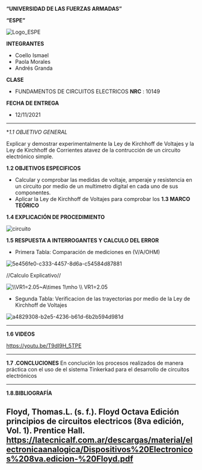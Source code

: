 **“UNIVERSIDAD DE LAS FUERZAS ARMADAS”**

**“ESPE”**

![Logo_ESPE](https://user-images.githubusercontent.com/93800511/140828546-04ee2765-180c-4e68-84cf-8bca73c21c5f.png)

**INTEGRANTES**
* Coello Ismael 
* Paola Morales 
* Andrés Granda
 
**CLASE**
* FUNDAMENTOS DE CIRCUITOS ELECTRICOS **NRC** : 10149

**FECHA DE ENTREGA**
* 12/11/2021
--------------------------------------------------------------------------------------------------------------------------------------------------------------------------------

**1.1 OBJETIVO GENERAL*

Explicar y demostrar experimentalmente la Ley de Kirchhoff de Voltajes y la Ley de Kirchhoff de Corrientes atavez de la contrucción de un circuito electrónico simple.

**1.2 OBJETIVOS ESPECIFICOS**

* Calcular y comprobar las medidas de voltaje, amperaje y resistencia en un circuito por medio de un multimetro digital en cada uno de sus componentes.
* Aplicar la Ley de Kirchhoff de Voltajes para comprobar los 
**1.3 MARCO TEÓRICO**

**1.4 EXPLICACIÓN DE PROCEDIMIENTO**

![circuito](https://user-images.githubusercontent.com/93800511/141388516-9a2bac9c-3ae8-4558-8be1-bf1e8198a865.png)

**1.5 RESPUESTA A INTERROGANTES Y CALCULO DEL ERROR**

* Primera Tabla: Comparación de mediciones en (V/A/OHM)

![5e456fe0-c333-4457-8d6a-c54584d87881](https://user-images.githubusercontent.com/93800511/141470213-9d027b5a-686e-4224-a104-a7629c3723a2.jpg)
 
//Calculo Explicativo//

<img src="https://latex.codecogs.com/svg.image?\\VR1=2.05~A\times&space;1\mho&space;&space;\\&space;VR1=2.05" title="\\VR1=2.05~A\times 1\mho \\ VR1=2.05" />


* Segunda Tabla: Verificacion de las trayectorias por medio de la Ley de Kirchhoff de Voltajes

![a4829308-b2e5-4236-b61d-6b2b594d981d](https://user-images.githubusercontent.com/93800511/141472150-a6a92017-2447-41c0-9c8f-e1f98f8955bb.jpg)


--------------------------------------------------------------------------------------------------------------------------------------------------------------------------------

**1.6 VIDEOS**

https://youtu.be/T9dI9H_5TPE

--------------------------------------------------------------------------------------------------------------------------------------------------------------------------------

**1.7 .CONCLUCIONES**
En conclución los procesos realizados de manera práctica con el uso de el sistema Tinkerkad para el desarrollo de circuitos electrónicos 


--------------------------------------------------------------------------------------------------------------------------------------------------------------------------------
 
**1.8.BIBLIOGRAFÍA**

Floyd, Thomas.L. (s. f.). Floyd Octava Edición principios de circuitos electricos (8va edición, Vol. 1). Prentice Hall. https://latecnicalf.com.ar/descargas/material/electronicaanalogica/Dispositivos%20Electronicos%208va.edicion-%20Floyd.pdf
--------------------------------------------------------------------------------------------------------------------------------------------------------------------------------



